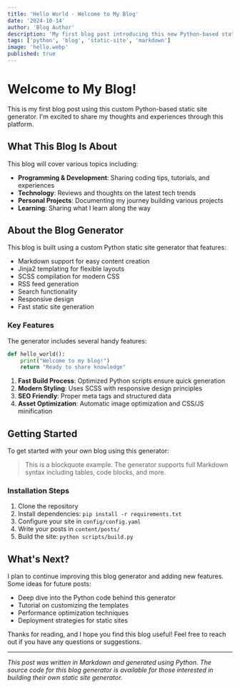 ```yaml
---
title: 'Hello World - Welcome to My Blog'
date: '2024-10-14'
author: 'Blog Author'
description: 'My first blog post introducing this new Python-based static site generator'
tags: ['python', 'blog', 'static-site', 'markdown']
image: 'hello.webp'
published: true
---
```


# Welcome to My Blog!

This is my first blog post using this custom Python-based static site generator. I'm excited to share my thoughts and experiences through this platform.

## What This Blog Is About

This blog will cover various topics including:

- **Programming & Development**: Sharing coding tips, tutorials, and experiences
- **Technology**: Reviews and thoughts on the latest tech trends
- **Personal Projects**: Documenting my journey building various projects
- **Learning**: Sharing what I learn along the way

## About the Blog Generator

This blog is built using a custom Python static site generator that features:

- Markdown support for easy content creation
- Jinja2 templating for flexible layouts
- SCSS compilation for modern CSS
- RSS feed generation
- Search functionality
- Responsive design
- Fast static site generation

### Key Features

The generator includes several handy features:

```python
def hello_world():
    print("Welcome to my blog!")
    return "Ready to share knowledge"
```

1. **Fast Build Process**: Optimized Python scripts ensure quick generation
2. **Modern Styling**: Uses SCSS with responsive design principles
3. **SEO Friendly**: Proper meta tags and structured data
4. **Asset Optimization**: Automatic image optimization and CSS/JS minification

## Getting Started

To get started with your own blog using this generator:

> This is a blockquote example. The generator supports full Markdown syntax including tables, code blocks, and more.

### Installation Steps

1. Clone the repository
2. Install dependencies: `pip install -r requirements.txt`
3. Configure your site in `config/config.yaml`
4. Write your posts in `content/posts/`
5. Build the site: `python scripts/build.py`

## What's Next?

I plan to continue improving this blog generator and adding new features. Some ideas for future posts:

- Deep dive into the Python code behind this generator
- Tutorial on customizing the templates
- Performance optimization techniques
- Deployment strategies for static sites

Thanks for reading, and I hope you find this blog useful! Feel free to reach out if you have any questions or suggestions.

---

_This post was written in Markdown and generated using Python. The source code for this blog generator is available for those interested in building their own static site generator._
